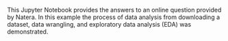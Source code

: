 This Jupyter Notebook provides the answers to an online question provided by Natera.
In this example the process of data analysis from downloading a dataset, data wrangling, and exploratory data analysis (EDA) was demonstrated.
